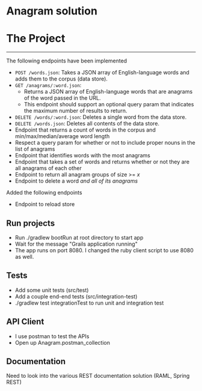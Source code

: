 Anagram solution
================


# The Project

---

The following endpoints have been implemented
- `POST /words.json`: Takes a JSON array of English-language words and adds them to the corpus (data store).
- `GET /anagrams/:word.json`:
  - Returns a JSON array of English-language words that are anagrams of the word passed in the URL.
  - This endpoint should support an optional query param that indicates the maximum number of results to return.
- `DELETE /words/:word.json`: Deletes a single word from the data store.
- `DELETE /words.json`: Deletes all contents of the data store.
- Endpoint that returns a count of words in the corpus and min/max/median/average word length
- Respect a query param for whether or not to include proper nouns in the list of anagrams
- Endpoint that identifies words with the most anagrams
- Endpoint that takes a set of words and returns whether or not they are all anagrams of each other
- Endpoint to return all anagram groups of size >= *x*
- Endpoint to delete a word *and all of its anagrams*

Added the following endpoints

- Endpoint to reload store

## Run projects
- Run ./gradlew bootRun at root directory to start app
- Wait for the message "Grails application running"
- The app runs on port 8080.  I changed the ruby client script to use 8080 as well.

## Tests

- Add some unit tests (src/test)
- Add a couple end-end tests (src/integration-test)
- ./gradlew test integrationTest to run unit and integration test

## API Client

- I use postman to test the APIs
- Open up Anagram.postman_collection

## Documentation

Need to look into the various REST documentation solution (RAML, Spring REST)
